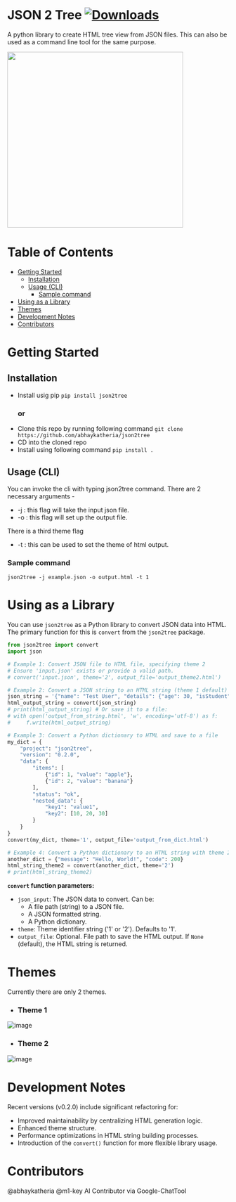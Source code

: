 
# JSON 2 Tree [![Downloads](https://pepy.tech/badge/json2tree)](https://pepy.tech/project/json2tree)
A python library to create HTML tree view from JSON files.
This can also be used as a command line tool for the same purpose.


<img src="J2T.jpg" height=400px />

[](mdtoc)
# Table of Contents

* [Getting Started](#getting-started)
	* [Installation](#installation)
	* [Usage (CLI)](#usage-cli)
		* [Sample command](#sample-command)
* [Using as a Library](#using-as-a-library)
* [Themes](#themes)
* [Development Notes](#development-notes)
* [Contributors](#contributors)
[](/mdtoc)

# Getting Started
## Installation
- Install usig pip `pip install json2tree`
	### or
- Clone this repo by running following command
    ``` git clone https://github.com/abhaykatheria/json2tree ```
- CD into the cloned repo
- Install using following command ``` pip install . ```

## Usage (CLI)
You can invoke the cli with typing json2tree command.
There are 2 necessary arguments - 
- -j : this flag will take the input json file.
- -o : this flag will set up the output file.

There is a third theme flag 
- -t : this can be used to set the theme of html output.

### Sample command
``` json2tree -j example.json -o output.html -t 1 ```

# Using as a Library

You can use `json2tree` as a Python library to convert JSON data into HTML. The primary function for this is `convert` from the `json2tree` package.

```python
from json2tree import convert
import json

# Example 1: Convert JSON file to HTML file, specifying theme 2
# Ensure 'input.json' exists or provide a valid path.
# convert('input.json', theme='2', output_file='output_theme2.html')

# Example 2: Convert a JSON string to an HTML string (theme 1 default)
json_string = '{"name": "Test User", "details": {"age": 30, "isStudent": false, "courses": ["Math", "Science"]}}'
html_output_string = convert(json_string)
# print(html_output_string) # Or save it to a file:
# with open('output_from_string.html', 'w', encoding='utf-8') as f:
#     f.write(html_output_string)

# Example 3: Convert a Python dictionary to HTML and save to a file
my_dict = {
    "project": "json2tree",
    "version": "0.2.0",
    "data": {
        "items": [
            {"id": 1, "value": "apple"},
            {"id": 2, "value": "banana"}
        ],
        "status": "ok",
        "nested_data": {
            "key1": "value1",
            "key2": [10, 20, 30]
        }
    }
}
convert(my_dict, theme='1', output_file='output_from_dict.html')

# Example 4: Convert a Python dictionary to an HTML string with theme 2
another_dict = {"message": "Hello, World!", "code": 200}
html_string_theme2 = convert(another_dict, theme='2')
# print(html_string_theme2)
```

**`convert` function parameters:**

*   `json_input`: The JSON data to convert. Can be:
    *   A file path (string) to a JSON file.
    *   A JSON formatted string.
    *   A Python dictionary.
*   `theme`: Theme identifier string ('1' or '2'). Defaults to '1'.
*   `output_file`: Optional. File path to save the HTML output. If `None` (default), the HTML string is returned.

# Themes
Currently there are only 2 themes.
- ### Theme 1
![image](https://user-images.githubusercontent.com/40055274/134461395-f738857d-a543-4a1b-8ab6-71d02e7c5e92.png)
- ### Theme 2
![image](https://user-images.githubusercontent.com/40055274/134461586-f5b071af-64d5-46e9-ba4d-946936ce34f7.png)

# Development Notes
Recent versions (v0.2.0) include significant refactoring for:
- Improved maintainability by centralizing HTML generation logic.
- Enhanced theme structure.
- Performance optimizations in HTML string building processes.
- Introduction of the `convert()` function for more flexible library usage.

# Contributors
@abhaykatheria
@m1-key
AI Contributor via Google-ChatTool

